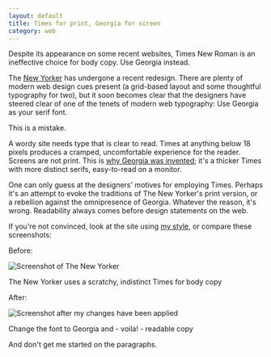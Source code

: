 ```yaml
---
layout: default
title: Times for print, Georgia for screen
category: web
---
```


Despite its appearance on some recent websites, Times New Roman is an ineffective choice for body copy. Use Georgia instead.

The [New Yorker](http://newyorker.com) has undergone a recent redesign. There are plenty of modern web design cues present (a grid-based layout and some thoughtful typography for two), but it soon becomes clear that the designers have steered clear of one of the tenets of modern web typography: Use Georgia as your serif font.

This is a mistake.

A wordy site needs type that is clear to read. Times at anything below 18 pixels produces a cramped, uncomfortable experience for the reader. Screens are not print. This is [why Georgia was invented](http://www.will-harris.com/verdana-georgia.htm); it's a thicker Times with more distinct serifs, easy-to-read on a monitor.

One can only guess at the designers' motives for employing Times. Perhaps it's an attempt to evoke the traditions of The New Yorker's print version, or a rebellion against the omnipresence of Georgia. Whatever the reason, it's wrong. Readability always comes before design statements on the web.

If you're not convinced, look at the site using [my style](http://userstyles.org/styles/6815), or compare these screenshots:

Before:

<img src="http://farm3.static.flickr.com/2068/2475840215_b526132c42.jpg?v=0" alt="Screenshot of The New Yorker">

<p class="figcaption">The New Yorker uses a scratchy, indistinct Times for body copy</p>

After:

<img src="http://farm3.static.flickr.com/2351/2475840179_97b768394c.jpg?v=0" alt="Screenshot after my changes have been applied">

<p class="figcaption">Change the font to Georgia and - voila! - readable copy</p>

And don't get me started on the paragraphs.
